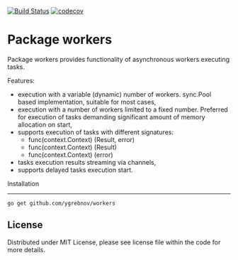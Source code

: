 [![Build Status](https://github.com/ygrebnov/workers/actions/workflows/build.yml/badge.svg)](https://github.com/ygrebnov/workers/actions/workflows/build.yml)
[![codecov](https://codecov.io/gh/ygrebnov/workers/graph/badge.svg?token=1TY5NH8IF6)](https://codecov.io/gh/ygrebnov/workers)

Package workers
===============

Package workers provides functionality of asynchronous workers executing tasks.

Features:

- execution with a variable (dynamic) number of workers. sync.Pool based implementation, suitable for most cases,
- execution with a number of workers limited to a fixed number. Preferred for execution of tasks demanding significant amount of memory allocation on start,
- supports execution of tasks with different signatures:
  - func(context.Context) (Result, error)
  - func(context.Context) (Result)
  - func(context.Context) (error)
- tasks execution results streaming via channels,
- supports delayed tasks execution start.

Installation
____________

```shell
go get github.com/ygrebnov/workers
```

License
-------

Distributed under MIT License, please see license file within the code for more details.